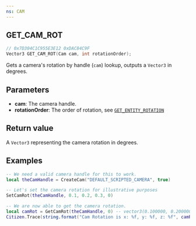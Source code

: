 ```yaml
---
ns: CAM
---
```

## GET_CAM_ROT

```c
// 0x7D304C1C955E3E12 0xDAC84C9F
Vector3 GET_CAM_ROT(Cam cam, int rotationOrder);
```

Gets a camera's rotation by handle (`cam`) lookup, outputs a `Vector3` in degrees.

## Parameters
* **cam**: The camera handle.
* **rotationOrder**: The order of rotation, see [`GET_ENTITY_ROTATION`](#_0xAFBD61CC738D9EB9)

## Return value
A `Vector3` representing the camera rotation in degrees.

## Examples
```lua
-- We need a valid camera handle for this to work.
local theCamHandle = CreateCam("DEFAULT_SCRIPTED_CAMERA", true)

-- Let's set the camera rotation for illustrative purposes
SetCamRot(theCamHandle, 0.1, 0.2, 0.3, 0)

-- We are now able to get the camera rotation.
local camRot = GetCamRot(theCamHandle, 0) -- vector3(0.100000, 0.200000, 0.300000)
Citizen.Trace(string.format("Cam Rotation is x: %f, y: %f, z: %f", camRot.x, camRot.y, camRot.z))
```
